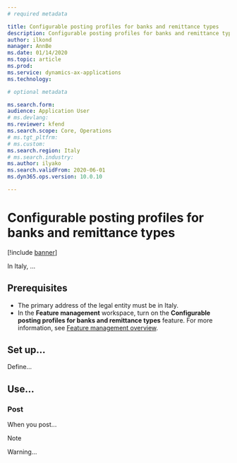 ```yaml
---
# required metadata

title: Configurable posting profiles for banks and remittance types
description: Configurable posting profiles for banks and remittance types.
author: ilkond
manager: AnnBe
ms.date: 01/14/2020
ms.topic: article
ms.prod: 
ms.service: dynamics-ax-applications
ms.technology: 

# optional metadata

ms.search.form: 
audience: Application User
# ms.devlang: 
ms.reviewer: kfend
ms.search.scope: Core, Operations
# ms.tgt_pltfrm: 
# ms.custom: 
ms.search.region: Italy
# ms.search.industry: 
ms.author: ilyako
ms.search.validFrom: 2020-06-01
ms.dyn365.ops.version: 10.0.10

---
```


# Configurable posting profiles for banks and remittance types

[!include [banner](../includes/banner.md)]

In Italy, ...

## Prerequisites

- The primary address of the legal entity must be in Italy.
- In the **Feature management** workspace, turn on the **Configurable posting profiles for banks and remittance types** feature. For more information, see [Feature management overview](../../fin-and-ops/get-started/feature-management/feature-management-overview.md).

## Set up...

Define...

## Use...

### Post

When you post...

> [!NOTE]
> Warning...
